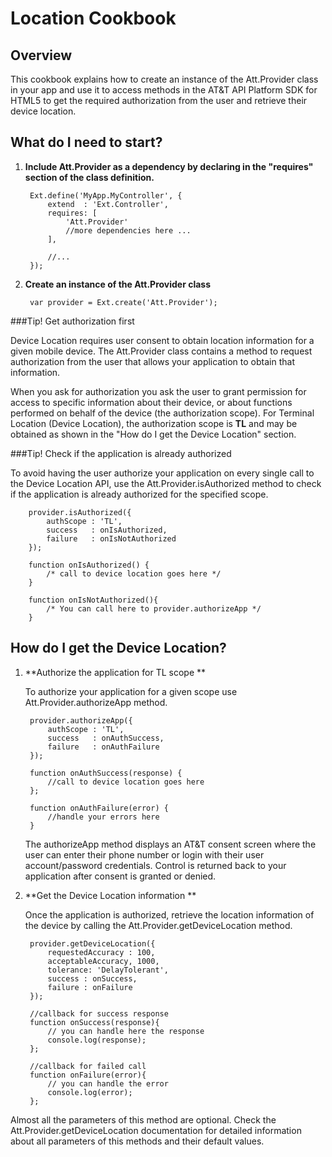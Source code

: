 Location Cookbook
===

Overview
---
This cookbook explains how to create an instance of the Att.Provider class in your app and use it to access methods in the AT&T API Platform SDK for HTML5 to get the required authorization from the user and retrieve their device location.

What do I need to start?
---

1. **Include Att.Provider as a dependency by declaring in the "requires" section of the class definition.**  


		Ext.define('MyApp.MyController', {
			extend  : 'Ext.Controller',
			requires: [
				'Att.Provider'
				//more dependencies here ... 
			],

			//...
		}); 


2. **Create an instance of the Att.Provider class**

		var provider = Ext.create('Att.Provider');


###Tip! Get authorization first

Device Location requires user consent to obtain location information for a given mobile device. The Att.Provider class contains a method to request authorization from the user that allows your application to obtain that information.

When you ask for authorization you ask the user to grant permission for access to specific information about their device, or about functions performed on behalf of the device (the authorization scope). For Terminal Location (Device Location), the authorization scope is **TL** and may be obtained as shown in the "How do I get the Device Location" section.

    
###Tip! Check if the application is already authorized  

To avoid having the user authorize your application on every single call to the Device Location API, use the Att.Provider.isAuthorized method to check if the application is already authorized for the specified scope.  

		provider.isAuthorized({
			authScope : 'TL',
			success   : onIsAuthorized,
			failure   : onIsNotAuthorized
		});

		function onIsAuthorized() {
			/* call to device location goes here */
		} 

		function onIsNotAuthorized(){
			/* You can call here to provider.authorizeApp */
		} 



How do I get the Device Location?
---

1. **Authorize the application for TL scope **  
	
	To authorize your application for a given scope use Att.Provider.authorizeApp method.

		provider.authorizeApp({
			authScope : 'TL',
			success   : onAuthSuccess,
			failure   : onAuthFailure
		});

		function onAuthSuccess(response) {
			//call to device location goes here
		};

		function onAuthFailure(error) {
		  	//handle your errors here
		}


	The authorizeApp method displays an AT&T consent screen where the user can enter their phone number or login with their user account/password credentials. Control is returned back to your application after consent is granted or denied.  
    
      
2. **Get the Device Location information **  

	Once the application is authorized, retrieve the location information of the device by calling the Att.Provider.getDeviceLocation method. 

		provider.getDeviceLocation({
			requestedAccuracy : 100,
			acceptableAccuracy, 1000,
			tolerance: 'DelayTolerant',
			success : onSuccess,
			failure : onFailure
		});

		//callback for success response
		function onSuccess(response){
			// you can handle here the response
			console.log(response);
		};

		//callback for failed call
		function onFailure(error){
			// you can handle the error
	  		console.log(error);
		};


Almost all the parameters of this method are optional. Check the Att.Provider.getDeviceLocation documentation for detailed information about all  parameters of this methods and their default values.

